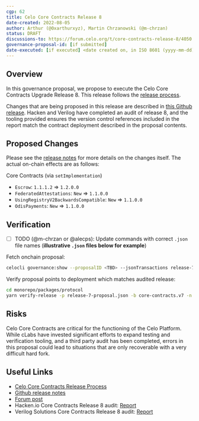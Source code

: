 ```yaml
---
cgp: 62
title: Celo Core Contracts Release 8
date-created: 2022-08-05
author: Arthur (@0xarthurxyz), Martin Chrzanowski (@m-chrzan)
status: DRAFT
discussions-to: https://forum.celo.org/t/core-contracts-release-8/4050
governance-proposal-id: [if submitted]
date-executed: [if executed] <date created on, in ISO 8601 (yyyy-mm-dd) format>
---
```


## Overview

In this governance proposal, we propose to execute the Celo Core Contracts Upgrade Release 8. This release follows the [release process](https://docs.celo.org/community/release-process/smart-contracts).

Changes that are being proposed in this release are described in [this Github release](https://github.com/celo-org/celo-monorepo/releases/tag/core-contracts.v8.pre-audit). Hacken and Verilog have completed an audit of release 8, and the tooling provided ensures the version control references included in the report match the contract deployment described in the proposal contents.

## Proposed Changes

Please see the [release notes](https://github.com/celo-org/celo-monorepo/releases/tag/core-contracts.v8.pre-audit) for more details on the changes itself. The actual on-chain effects are as follows:

Core Contracts (via `setImplementation`)

- `Escrow`: `1.1.1.2` => `1.2.0.0`
- `FederatedAttestations`: `New` => `1.1.0.0`
- `UsingRegistryV2BackwardsCompatible`: `New` => `1.1.0.0`
- `OdisPayments`:  `New` => `1.1.0.0`

## Verification

- [ ] TODO (@m-chrzan or @alecps): Update commands with correct `.json` file names (**illustrative `.json` files below for example**)

Fetch onchain proposal:

```bash
celocli governance:show --proposalID <TBD> --jsonTransactions release-7-proposal.json --node https://forno.celo.org
```

Verify proposal points to deployment which matches audited release:

```bash
cd monorepo/packages/protocol
yarn verify-release -p release-7-proposal.json -b core-contracts.v7 -n mainnet -f
```

## Risks

Celo Core Contracts are critical for the functioning of the Celo Platform. While cLabs have invested significant efforts to expand testing and verification tooling, and a third party audit has been completed, errors in this proposal could lead to situations that are only recoverable with a very difficult hard fork.

## Useful Links

- [Celo Core Contracts Release Process](https://docs.celo.org/community/release-process/smart-contracts)
- [Github release notes](https://github.com/celo-org/celo-monorepo/releases/tag/core-contracts.v8.pre-audit)
- [Forum post](https://forum.celo.org/t/core-contracts-release-8/4050)
- Hacken.io Core Contracts Release 8 audit: [Report](https://hacken.io/wp-content/uploads/2022/08/CLABS_04072022_SCAudit_Report2-5.pdf)
- Verilog Solutions Core Contracts Release 8 audit: [Report](https://www.verilog.solutions/audits/celo_pr_9740/)
